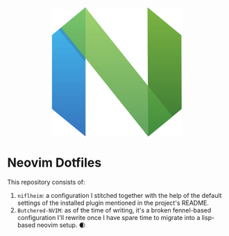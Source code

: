 <p align="center">
  <img src="./.assets/neovim.svg" alt="Neovim" width="300" height="300"/>
</p>

# Neovim Dotfiles
This repository consists of:

1. `niflheim`: a configuration I stitched together with the help of the default settings of the installed plugin mentioned in the project's README.
2. `Butchered-NVIM`: as of the time of writing, it's a broken fennel-based configuration I'll rewrite once I have spare time to migrate into a lisp-based neovim setup. 🌒
